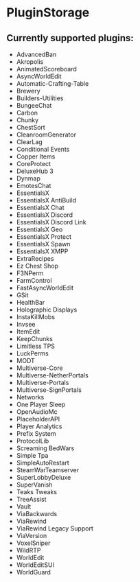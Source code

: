# PluginStorage


## Currently supported plugins:

- AdvancedBan
- Akropolis
- AnimatedScoreboard
- AsyncWorldEdit
- Automatic-Crafting-Table
- Brewery
- Builders-Utilities
- BungeeChat
- Carbon
- Chunky
- ChestSort
- CleanroomGenerator
- ClearLag
- Conditional Events
- Copper Items
- CoreProtect
- DeluxeHub 3
- Dynmap
- EmotesChat
- EssentialsX
- EssentialsX AntiBuild
- EssentialsX Chat
- EssentialsX Discord
- EssentialsX Discord Link
- EssentialsX Geo
- EssentialsX Protect
- EssentialsX Spawn
- EssentialsX XMPP
- ExtraRecipes
- Ez Chest Shop
- F3NPerm
- FarmControl
- FastAsyncWorldEdit
- GSit
- HealthBar
- Holographic Displays
- InstaKillMobs
- Invsee
- ItemEdit
- KeepChunks
- Limitless TPS
- LuckPerms
- MODT
- Multiverse-Core
- Multiverse-NetherPortals
- Multiverse-Portals
- Multiverse-SignPortals
- Networks
- One Player Sleep
- OpenAudioMc
- PlaceholderAPI
- Player Analytics
- Prefix System
- ProtocolLib
- Screaming BedWars
- Simple Tpa
- SimpleAutoRestart
- SteamWarTeamserver
- SuperLobbyDeluxe
- SuperVanish
- Teaks Tweaks
- TreeAssist
- Vault
- ViaBackwards
- ViaRewind
- ViaRewind Legacy Support
- ViaVersion
- VoxelSniper
- WildRTP
- WorldEdit
- WorldEditSUI
- WorldGuard